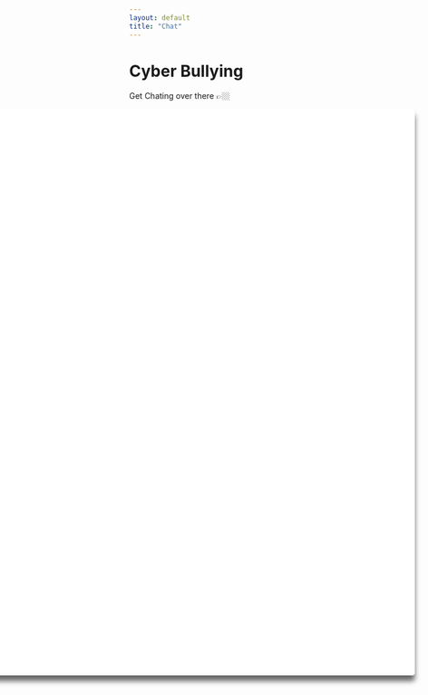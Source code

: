 ```yaml
---
layout: default
title: "Chat"
---
```

# Cyber Bullying
 

Get Chating over there 👉🏼
<iframe src="/cyber-bullying/chat/contact/bot" style="width: 1000px;height: 1000px;box-shadow: 0 10px 10px rgba(0,0,0,.6);border-radius: 5px;overflow: hidden;border: none;" align="right"></iframe>

